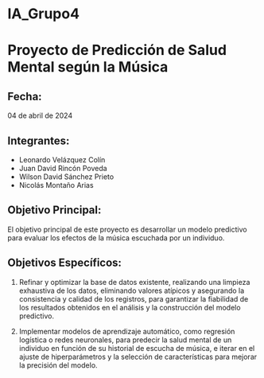 # IA_Grupo4
# Proyecto de Predicción de Salud Mental según la Música

## Fecha:
04 de abril de 2024
## Integrantes:
- Leonardo Velázquez Colín
- Juan David Rincón Poveda
- Wilson David Sánchez Prieto
- Nicolás Montaño Arias

## Objetivo Principal:
El objetivo principal de este proyecto es desarrollar un modelo predictivo para evaluar los efectos de la música escuchada por un individuo. 
## Objetivos Específicos:
1. Refinar y optimizar la base de datos existente, realizando una limpieza exhaustiva de los datos, eliminando valores atípicos y asegurando la consistencia y calidad de los registros, para garantizar la fiabilidad de los resultados obtenidos en el análisis y la construcción del modelo predictivo.
   
2. Implementar modelos de aprendizaje automático, como regresión logística o redes neuronales, para predecir la salud mental de un individuo en función de su historial de escucha de música, e iterar en el ajuste de hiperparámetros y la selección de características para mejorar la precisión del modelo.
